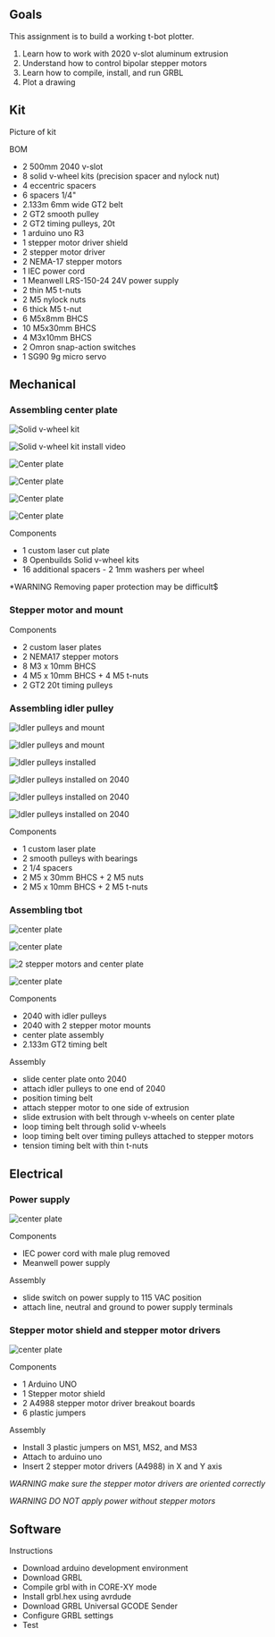 ## Goals

This assignment is to build a working t-bot plotter.

1. Learn how to work with 2020 v-slot aluminum extrusion
2. Understand how to control bipolar stepper motors
3. Learn how to compile, install, and run GRBL
4. Plot a drawing

## Kit

Picture of kit

BOM
- 2 500mm 2040 v-slot
- 8 solid v-wheel kits (precision spacer and nylock nut)
- 4 eccentric spacers
- 6 spacers 1/4"
- 2.133m 6mm wide GT2 belt
- 2 GT2 smooth pulley
- 2 GT2 timing pulleys, 20t
- 1 arduino uno R3
- 1 stepper motor driver shield	
- 2 stepper motor driver
- 2 NEMA-17 stepper motors
- 1 IEC power cord
- 1 Meanwell LRS-150-24 24V power supply
- 2 thin M5 t-nuts
- 2 M5 nylock nuts
- 6 thick M5 t-nut
- 6 M5x8mm BHCS	
- 10 M5x30mm BHCS
- 4 M3x10mm BHCS 
- 2 Omron snap-action switches
- 1 SG90 9g micro servo

## Mechanical


### Assembling center plate

![Solid v-wheel kit](https://openbuildspartstore.com/solid-v-wheel-kit/)

![Solid v-wheel kit install video](https://www.youtube.com/watch?v=YtkGiLg2edk)

![Center plate](images/center1.jpg)

![Center plate](images/center2.jpg)

![Center plate](images/center3.jpg)

![Center plate](images/center4.jpg)

Components
- 1 custom laser cut plate
- 8 Openbuilds Solid v-wheel kits
- 16 additional spacers - 2 1mm washers per wheel

*WARNING Removing paper protection may be difficult$

### Stepper motor and mount

Components
- 2 custom laser plates
- 2 NEMA17 stepper motors
- 8 M3 x 10mm BHCS 
- 4 M5 x 10mm BHCS + 4 M5 t-nuts
- 2 GT2 20t timing pulleys

### Assembling idler pulley

![Idler pulleys and mount](images/idler.mount1.jpg)

![Idler pulleys and mount](images/idler.mount2.jpg)

![Idler pulleys installed](images/idler.installed1.jpg)

![Idler pulleys installed on 2040](images/idler.2040a.jpg)

![Idler pulleys installed on 2040](images/idler.2040b.jpg)

![Idler pulleys installed on 2040](images/idler.2040c.jpg)

Components
- 1 custom laser plate
- 2 smooth pulleys with bearings
- 2 1/4 spacers
- 2 M5 x 30mm BHCS + 2 M5 nuts
- 2 M5 x 10mm BHCS + 2 M5 t-nuts

### Assembling tbot

![center plate](images/stepper.center1.jpg)

![center plate](images/stepper.center2.jpg)

![2 stepper motors and center plate](images/center.stepper.jpg)

![center plate](images/tbot1.jpg)

Components
- 2040 with idler pulleys
- 2040 with 2 stepper motor mounts
- center plate assembly
- 2.133m GT2 timing belt

Assembly
- slide center plate onto 2040
- attach idler pulleys to one end of 2040
- position timing belt
- attach stepper motor to one side of extrusion
- slide extrusion with belt through v-wheels on center plate
- loop timing belt through solid v-wheels
- loop timing belt over timing pulleys attached to stepper motors
- tension timing belt with thin t-nuts

## Electrical

### Power supply

![center plate](images/power.supply.jpg)

Components
- IEC power cord with male plug removed
- Meanwell power supply

Assembly
- slide switch on power supply to 115 VAC position
- attach line, neutral and ground to power supply terminals

### Stepper motor shield and stepper motor drivers

![center plate](images/arduino.jpg)

Components
- 1 Arduino UNO
- 1 Stepper motor shield
- 2 A4988 stepper motor driver breakout boards
- 6 plastic jumpers

Assembly
- Install 3 plastic jumpers on MS1, MS2, and MS3
- Attach to arduino uno
- Insert 2 stepper motor drivers (A4988) in X and Y axis

*WARNING make sure the stepper motor drivers are oriented correctly*

*WARNING DO NOT apply power without stepper motors*

## Software

Instructions
- Download arduino development environment
- Download GRBL
- Compile grbl with in CORE-XY mode
- Install grbl.hex using avrdude
- Download GRBL Universal GCODE Sender
- Configure GRBL settings
- Test

